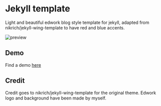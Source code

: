 # Jekyll template
Light and beautiful edwork blog style template for jekyll, adapted from nikrich/jekyll-wing-template to have red and blue accents.

![preview](https://i.imgur.com/wY1wLKT.png)

## Demo
Find a demo [here](http://edwork.github.io/jekyll-edwork-template/#)

## Credit
Credit goes to nikrich/jekyll-wing-template for the original theme. Edwork logo and background have been made by myself.
